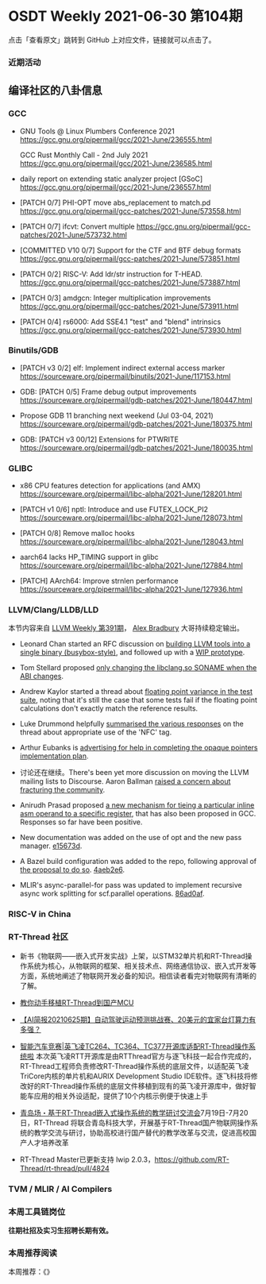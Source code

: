 # OSDT Weekly 2021-06-30 第104期

点击「查看原文」跳转到 GitHub 上对应文件，链接就可以点击了。

### 近期活动

## 编译社区的八卦信息

### GCC

- GNU Tools @ Linux Plumbers Conference 2021
  https://gcc.gnu.org/pipermail/gcc/2021-June/236555.html

  GCC Rust Monthly Call - 2nd July 2021
  https://gcc.gnu.org/pipermail/gcc/2021-June/236585.html

- daily report on extending static analyzer project [GSoC]
  https://gcc.gnu.org/pipermail/gcc/2021-June/236557.html

- [PATCH 0/7] PHI-OPT move abs_replacement to match.pd
  https://gcc.gnu.org/pipermail/gcc-patches/2021-June/573558.html

- [PATCH 0/7] ifcvt: Convert multiple
  https://gcc.gnu.org/pipermail/gcc-patches/2021-June/573732.html

- [COMMITTED V10 0/7] Support for the CTF and BTF debug formats
  https://gcc.gnu.org/pipermail/gcc-patches/2021-June/573851.html

- [PATCH 0/2] RISC-V: Add ldr/str instruction for T-HEAD.
  https://gcc.gnu.org/pipermail/gcc-patches/2021-June/573887.html

- [PATCH 0/3] amdgcn: Integer multiplication improvements
  https://gcc.gnu.org/pipermail/gcc-patches/2021-June/573911.html

- [PATCH 0/4] rs6000: Add SSE4.1 "test" and "blend" intrinsics
  https://gcc.gnu.org/pipermail/gcc-patches/2021-June/573930.html

### Binutils/GDB

- [PATCH v3 0/2] elf: Implement indirect external access marker
  https://sourceware.org/pipermail/binutils/2021-June/117153.html

- GDB: [PATCH 0/5] Frame debug output improvements
  https://sourceware.org/pipermail/gdb-patches/2021-June/180447.html

- Propose GDB 11 branching next weekend (Jul 03-04, 2021)
  https://sourceware.org/pipermail/gdb-patches/2021-June/180375.html

- GDB: [PATCH v3 00/12] Extensions for PTWRITE
  https://sourceware.org/pipermail/gdb-patches/2021-June/180035.html

### GLIBC

- x86 CPU features detection for applications (and AMX)
  https://sourceware.org/pipermail/libc-alpha/2021-June/128201.html

- [PATCH v1 0/6] nptl: Introduce and use FUTEX_LOCK_PI2
  https://sourceware.org/pipermail/libc-alpha/2021-June/128073.html

- [PATCH 0/8] Remove malloc hooks
  https://sourceware.org/pipermail/libc-alpha/2021-June/128043.html

- aarch64 lacks HP_TIMING support in glibc
  https://sourceware.org/pipermail/libc-alpha/2021-June/127884.html

- [PATCH] AArch64: Improve strnlen performance
  https://sourceware.org/pipermail/libc-alpha/2021-June/127936.html

### LLVM/Clang/LLDB/LLD

本节内容来自 [LLVM Weekly 第391期](http://llvmweekly.org/issue/391)，
[Alex Bradbury](https://www.linkedin.com/in/alex-bradbury/) 大哥持续稳定输出。

* Leonard Chan started an RFC discussion on [building LLVM tools into a single binary (busybox-style)](https://lists.llvm.org/pipermail/llvm-dev/2021-June/151321.html), and followed up with a [WIP
  prototype](https://lists.llvm.org/pipermail/llvm-dev/2021-June/151404.html).

* Tom Stellard proposed [only changing the libclang.so SONAME when the ABI changes](https://lists.llvm.org/pipermail/cfe-dev/2021-June/068423.html).

* Andrew Kaylor started a thread about [floating point variance in the test suite](https://lists.llvm.org/pipermail/llvm-dev/2021-June/151441.html), noting that it's still the case that some tests fail if the floating point calculations don't exactly match the reference results.

* Luke Drummond helpfully [summarised the various responses](https://lists.llvm.org/pipermail/llvm-dev/2021-June/151440.html) on the thread about appropriate use of the 'NFC' tag.

* Arthur Eubanks is [advertising for help in completing the opaque pointers implementation plan](https://lists.llvm.org/pipermail/llvm-dev/2021-June/151310.html).

* 讨论还在继续。There's been yet more discussion on moving the LLVM mailing lists to Discourse. Aaron Ballman [raised a concern about fracturing the community](https://lists.llvm.org/pipermail/llvm-dev/2021-June/151429.html).

* Anirudh Prasad proposed [a new mechanism for tieing a particular inline asm operand to a specific register](https://lists.llvm.org/pipermail/llvm-dev/2021-June/151370.html), that has also been proposed in GCC. Responses so far have been positive.

* New documentation was added on the use of opt and the new pass manager.
  [e15673d](https://reviews.llvm.org/rGe15673df2797).

* A Bazel build configuration was added to the repo, following approval of [the proposal to do so](https://github.com/llvm/llvm-www/blob/main/proposals/LP0002-BazelBuildConfiguration.md).
  [4aeb2e6](https://reviews.llvm.org/rG4aeb2e60df98).

* MLIR's async-parallel-for pass was updated to implement recursive async work splitting for scf.parallel operations.
  [86ad0af](https://reviews.llvm.org/rG86ad0af87054).

### RISC-V in China

### RT-Thread 社区
- 新书《物联网——嵌入式开发实战》上架，以STM32单片机和RT-Thread操作系统为核心，从物联网的框架、相关技术点、网络通信协议、嵌入式开发等方面，系统地阐述了物联网开发必备的知识。相信读者看完对物联网有清晰的了解。

- [教你动手移植RT-Thread到国产MCU](https://mp.weixin.qq.com/s/-_3oadFkca0az6aALDZMZQ)
- [【AI简报20210625期】自动驾驶运动预测挑战赛、20美元的宜家台灯算力有多强？](https://mp.weixin.qq.com/s/vK7ewNYIWk4zPzvsAzI2mA)

- [智能汽车竞赛|英飞凌TC264、TC364、TC377开源库适配RT-Thread操作系统啦](https://mp.weixin.qq.com/s/XBt-7mBlDo5Jl05CseOtzQ) 本次英飞凌RTT开源库是由RTThread官方与逐飞科技一起合作完成的，RT-Thread工程师负责修改RT-Thread操作系统的底层文件，以适配英飞凌TriCore内核的单片机和AURIX Development Studio IDE软件。逐飞科技将修改好的RT-Thread操作系统的底层文件移植到现有的英飞凌开源库中，做好智能车应用的相关外设适配，提供了10个内核示例便于快速上手

- [青岛场・基于RT-Thread嵌入式操作系统的教学研讨交流会](https://mp.weixin.qq.com/s/MudCrsZsBFj_Ot0gTMoj8g)7月19日-7月20日，RT-Thread 将联合青岛科技大学，开展基于RT-Thread国产物联网操作系统的教学交流与研讨，协助高校进行国产替代的教学改革与交流，促进高校国产人才培养改革

- RT-Thread Master已更新支持 lwip 2.0.3，https://github.com/RT-Thread/rt-thread/pull/4824

### TVM / MLIR / AI Compilers

### 本周工具链岗位

**往期社招及实习生招聘长期有效。**

### 本周推荐阅读

本周推荐：《》
